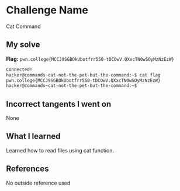 # Challenge Name
Cat Command

## My solve
**Flag:** `pwn.college{MCCJ9SGBOkUbotfrr550-tDCOwV.QXxcTN0wSOyMzNzEzW}`

```bash
Connected!
hacker@commands~cat-not-the-pet-but-the-command:~$ cat flag
pwn.college{MCCJ9SGBOkUbotfrr550-tDCOwV.QXxcTN0wSOyMzNzEzW}
hacker@commands~cat-not-the-pet-but-the-command:~$
```
## Incorrect tangents I went on
None

## What I learned
Learned how to read files using cat function.

## References 
No outside reference used
